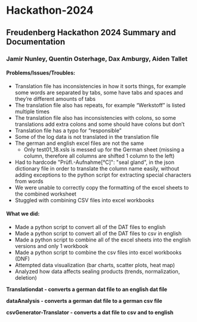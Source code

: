 # Hackathon-2024
## Freudenberg Hackathon 2024 Summary and Documentation
### Jamir Nunley, Quentin Osterhage, Dax Amburgy, Aiden Tallet

#### Problems/Issues/Troubles:
* Translation file has inconsistencies in how it sorts things, for example some words are separated by tabs, some have tabs and spaces and they’re different amounts of tabs
* The translation file also has repeats, for example “Werkstoff” is listed multiple times
* The translation file also has inconsistencies with colons, so some translations add extra colons and some should have colons but don’t
* Translation file has a typo for “responsible”
* Some of the log data is not translated in the translation file
* The german and english excel files are not the same
    * Only test01_18.xsls is messed up for the German sheet (missing a column, therefore all columns are shifted 1 column to the left)
* Had to hardcode     "Prüfl.-Aufnahme[°C]": "seal gland", in the json dictionary file in order to translate the column name easily, without adding exceptions to the python script for extracting special characters from words
* We were unable to correctly copy the formatting of the excel sheets to the combined worksheet
* Stuggled with combining CSV files into excel workbooks


#### What we did:
* Made a python script to convert all of the DAT files to english
* Made a python script to convert all of the DAT files to csv in english
* Made a python script to combine all of the excel sheets into the english versions and only 1 workbook
* Made a python script to combine the csv files into excel workbooks (DNF)
* Attempted data visualization (bar charts, scatter plots, heat map)
* Analyzed how data affects sealing products (trends, normalization, deletion)  

**Translationdat - converts a german dat file to an english dat file**

**dataAnalysis - converts a german dat file to a german csv file**

**csvGenerator-Translator - converts a dat file to csv and to english**
